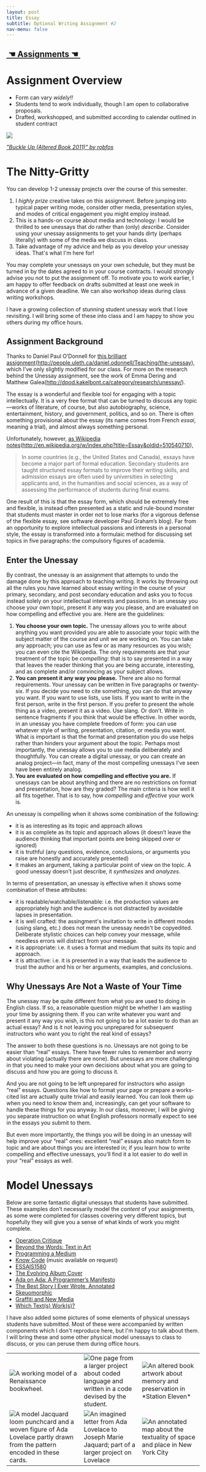 ```yaml
---
layout: post
title: Essay
subtitle: Optional Writing Assignment #2
nav-menu: false
---
```


## [ ☚ Assignments ☚ ][1]


# Assignment Overview

+ Form can vary *widely!!*
+ Students tend to work individually, though I am open to collaborative proposals. 
+ Drafted, workshopped, and submitted according to calendar outlined in student contract

![][image-1]

*["Buckle Up (Altered Book 2011)" by robfos][2]*

# The Nitty-Gritty

You can develop 1-2 unessay projects over the course of this semester. 

1. I *highly prize* creative takes on this assignment. Before jumping into typical paper writing mode, consider other media, presentation styles, and modes of critical engagement you might employ instead.
2. This is a hands-on course about media and technology: I would be thrilled to see unessays that *do* rather than (only) *describe*. Consider using your unessay assignments to get your hands dirty (perhaps literally) with some of the media we discuss in class.
3. Take advantage of my advice and help as you develop your unessay ideas. That's what I'm here for!

You may complete your unessays on your own schedule, but they must be turned in by the dates agreed to in your course contracts. I would strongly advise you not to put the assignment off. To motivate you to work earlier, I am happy to offer feedback on drafts submitted at least one week in advance of a given deadline. We can also workshop ideas during class writing workshops.

I have a growing collection of stunning student unessay work that I love revisiting. I will bring some of these into class and I am happy to show you others during my office hours. 

## Assignment Background

Thanks to Daniel Paul O’Donnell for [this brilliant assignment]()(http://people.uleth.ca/daniel.odonnell/Teaching/the-unessay), which I’ve only slightly modified for our class. For more on the research behind the Unessay assignment, see the work of Emma Dering and Matthew Galea(http://dpod.kakelbont.ca/category/research/unessay/).

The essay is a wonderful and flexible tool for engaging with a topic intellectually. It is a very free format that can be turned to discuss any topic—works of literature, of course, but also autobiography, science, entertainment, history, and government, politics, and so on. There is often something provisional about the essay (its name comes from French *essai*, meaning a trial), and almost always something personal.

Unfortunately, however, [as Wikipedia notes]()(http://en.wikipedia.org/w/index.php?title=Essay&oldid=510540710),

> In some countries (e.g., the United States and Canada), essays have become a major part of formal education. Secondary students are taught structured essay formats to improve their writing skills, and admission essays are often used by universities in selecting applicants and, in the humanities and social sciences, as a way of assessing the performance of students during final exams.

One result of this is that the essay form, which should be extremely free and flexible, is instead often presented as a static and rule-bound monster that students must master in order not to lose marks (for a vigorous defense of the flexible essay, see software developer Paul Graham’s blog). Far from an opportunity to explore intellectual passions and interests in a personal style, the essay is transformed into a formulaic method for discussing set topics in five paragraphs: the compulsory figures of academia.

## Enter the Unessay

By contrast, the unessay is an assignment that attempts to undo the damage done by this approach to teaching writing. It works by throwing out all the rules you have learned about essay writing in the course of your primary, secondary, and post secondary education and asks you to focus instead solely on your intellectual interests and passions. In an unessay you choose your own topic, present it any way you please, and are evaluated on how compelling and effective you are. Here are the guidelines:

1. **You choose your own topic.** The unessay allows you to write about anything you want provided you are able to associate your topic with the subject matter of the course and unit we are working on. You can take any approach; you can use as few or as many resources as you wish; you can even cite the Wikipedia. The only requirements are that your treatment of the topic be *compelling*: that is to say presented in a way that leaves the reader thinking that you are being accurate, interesting, and as complete and/or convincing as your subject allows.
2. **You can present it any way you please.** There are also no formal requirements. Your unessay can be written in five paragraphs or twenty-six. If you decide you need to cite something, you can do that anyway you want. If you want to use lists, use lists. If you want to write in the first person, write in the first person. If you prefer to present the whole thing as a video, present it as a video. Use slang. Or don’t. Write in sentence fragments if you think that would be effective. In other words, in an unessay you have complete freedom of form: you can use whatever style of writing, presentation, citation, or media you want. What is important is that the format and presentation you do use helps rather than hinders your argument about the topic. Perhaps most importantly, the unessay allows you to use media deliberately and thoughtfully. You can create a digital unessay, or you can create an analog project—in fact, many of the most compelling unessays I've seen have been entirely analog.
3. **You are evaluated on how compelling and effective you are.** If unessays can be about anything and there are no restrictions on format and presentation, how are they graded? The main criteria is how well it all fits together. That is to say, how *compelling* and *effective* your work is.
	  
An unessay is compelling when it shows some combination of the following:  

+ it is as interesting as its topic and approach allows
+ it is as complete as its topic and approach allows (it doesn’t leave the audience thinking that important points are being skipped over or ignored)
+ it is truthful (any questions, evidence, conclusions, or arguments you raise are honestly and accurately presented)  
+ it makes an argument, taking a particular point of view on the topic. A good unessay doesn't just describe, it *synthesizes* and *analyzes*.
	  
In terms of presentation, an unessay is effective when it shows some combination of these attributes:
   
+ it is readable/watchable/listenable: i.e. the production values are appropriately high and the audience is not distracted by avoidable lapses in presentation. 
+ it is well crafted: the assingment's invitation to write in different modes (using slang, etc.) does not mean the unessay needn't be copyedited. Deliberate stylistic choices can help convey your message, while needless errors will distract from your message.
+ it is appropriate: i.e. it uses a format and medium that suits its topic and approach.
+ it is attractive: i.e. it is presented in a way that leads the audience to trust the author and his or her arguments, examples, and conclusions.

## Why Unessays Are Not a Waste of Your Time

The unessay may be quite different from what you are used to doing in English class. If so, a reasonable question might be whether I am wasting your time by assigning them. If you can write whatever you want and present it any way you wish, is this not going to be a lot easier to do than an actual essay? And is it not leaving you unprepared for subsequent instructors who want you to right the real kind of essays?

The answer to both these questions is no. Unessays are not going to be easier than “real” essays. There have fewer rules to remember and worry about violating (actually there are none). But unessays are more challenging in that you need to make your own decisions about what you are going to discuss and how you are going to discuss it.

And you are not going to be left unprepared for instructors who assign “real” essays. Questions like how to format your page or prepare a works-cited list are actually quite trivial and easily learned. You can look them up when you need to know them and, increasingly, can get your software to handle these things for you anyway. In our class, moreover, I will be giving you separate instruction on what English professors normally expect to see in the essays you submit to them.

But even more importantly, the things you will be doing in an unessay will help improve your “real” ones: excellent “real” essays also match form to topic and are about things you are interested in; if you learn how to write compelling and effective unessays, you’ll find it a lot easier to do well in your “real” essays as well.

# Model Unessays

Below are some fantastic digital unessays that students have submitted. These examples don’t necessarily model the *content* of your assignments, as some were completed for classes covering very different topics, but hopefully they will give you a sense of what kinds of work you might complete.

+ [Operation Critique][6]
+ [Beyond the Words: Text in Art][7]
+ [Programming a Medium][8]
+ [Know Code][9] (music available on request)
+ [ESSAIS1580][10]
+ [The Evolving Album Cover][11]
+ [Ada on Ada: A Programmer’s Manifesto][12]
+ [The Best Story I Ever Wrote, Annotated][13]
+ [Skeuomorphic][14]
+ [Graffiti and New Media][15]
+ [Which Text(s) Work(s)?][16]

I have also added some pictures of some elements of physical unessays students have submitted. Most of these were accompanied by written components which I don't reproduce here, but I'm happy to talk about them. I will bring these and some other physical model unessays to class to discuss, or you can peruse them during office hours.

| | | |
| --- | --- | ---- |
| ![A working model of a Renaissance bookwheel.][image-2] | ![One page from a larger project about coded language and written in a code devised by the student.][image-3] | ![An altered book artwork about memory and preservation in \*Station Eleven\*][image-4] |  
| ![A model Jacquard loom punchcard and a woven figure of Ada Lovelace partly drawn from the pattern encoded in these cards.][image-5] | ![An imagined letter from Ada Lovelace to Joseph Marie Jaquard; part of a larger project on Lovelace][image-6] | ![An annotated map about the textuality of space and place in New York City][image-7] |

[1]:	/assignments.html
[2]:	https://flic.kr/p/dfmnVP
[6]:	http://operation-critique.tumblr.com/
[7]:	https://textart.blog
[8]:	https://www.dropbox.com/s/qqz0pi7ix7rphz2/mhartyUnessay1Body.java?dl=0
[9]:	https://genius.com/11691335
[10]:	https://essais1580.wordpress.com/
[11]:	http://totalbumsunessay.tumblr.com/
[12]:	http://adaonada.tumblr.com/
[13]:	https://www.dropbox.com/s/gqh7u24tt9a0nnu/Tiarks%20Unessay%20Project.pdf?dl=0
[14]:	http://skeuomorphs-f14tot.tumblr.com/
[15]:	http://graffitiandnewmedia.tumblr.com/
[16]:	https://damoren.wordpress.com/

[image-1]:	https://c1.staticflickr.com/9/8036/8038688165_6b49967e21_c.jpg
[image-2]:	/assets/images/unessays/IMG_4445.jpg "Bookwheel"
[image-3]:	/assets/images/unessays/IMG_4504.jpg "Code page"
[image-4]:	/assets/images/unessays/IMG_4638.jpg "Altered Book"
[image-5]:	/assets/images/unessays/IMG_4543.jpg "Punchard and Weaving"
[image-6]:	/assets/images/unessays/IMG_4541.jpg "Lovelace Letter"
[image-7]:	/assets/images/unessays/IMG_4642.jpg "NYC Map"